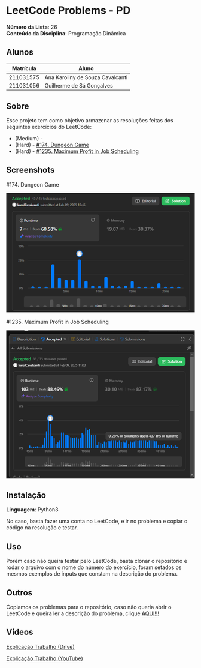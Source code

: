 # LeetCode Problems - PD

**Número da Lista**: 26<br>
**Conteúdo da Disciplina**: Programação Dinâmica<br>

## Alunos
|Matrícula | Aluno |
| -- | -- |
| 211031575  |  Ana Karoliny de Souza Cavalcanti |
| 211031056  |  Guilherme de Sá Gonçalves |

## Sobre 
Esse projeto tem como objetivo armazenar as resoluções feitas dos seguintes exercícios do LeetCode:

- (Medium) - 
- (Hard) - [#174. Dungeon Game](https://leetcode.com/problems/dungeon-game/description/?envType=problem-list-v2&envId=dynamic-programming)
- (Hard) - [#1235. Maximum Profit in Job Scheduling](https://leetcode.com/problems/maximum-profit-in-job-scheduling/description/)

## Screenshots

#174. Dungeon Game

![174](img/174.png)

#1235. Maximum Profit in Job Scheduling

![1235](img/1235.png)

## Instalação 
**Linguagem**: Python3<br>

No caso, basta fazer uma conta no LeetCode, e ir no problema e copiar o código na resolução e testar. 

## Uso 
Porém caso não queira testar pelo LeetCode, basta clonar o repositório e rodar o arquivo com o nome do número do exercício, foram setados os mesmos exemplos de inputs que constam na descrição do problema.

## Outros 
Copiamos os problemas para o repositório, caso não queria abrir o LeetCode e queira ler a descrição do problema, clique [AQUI!!!](Problemas.md)

## Vídeos

[Explicação Trabalho (Drive)]()

[Explicação Trabalho (YouTube)]()